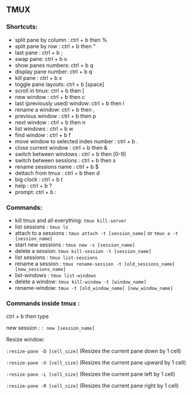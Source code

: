 ## **TMUX**

### Shortcuts:

- split pane by column : ctrl + b then %
- split pane by row : ctrl + b then "
- last pane : ctrl + b ;
- swap pane: ctrl + b o 
- show panes numbers: ctrl + b q
- display pane number: ctrl + b q
- kill pane : ctrl + b x
- toggle pane layouts: ctrl + b [space]
- scroll in tmux: ctrl + b then [
- new window : ctrl + b then c
- last (previously used) window: ctrl + b then l
- rename a window: ctrl + b then ,
- previous window : ctrl + b then p
- next window : ctrl + b then n
- list windows : ctrl + b w 
- find window : ctrl + b f
- move window to selected index number : ctrl + b . 
- close current window : ctrl + b then &
- switch between windows : ctrl + b then [0-9]
- switch between sessions : ctrl + b then s
- rename sessions name : ctrl + b $
- dettach from tmux : ctrl + b then d
- big clock : ctrl + b t
- help : ctrl + b ?
- prompt: ctrl + b :

### Commands:
- kill tmux and all everything: `tmux kill-server`
- list sessions : `tmux ls`
- attach to a sessions : `tmux attach -t [session_name]` or `tmux a -t [session_name]`
- start new sessions : `tmux new -s [session_name]`
- delete a session: `tmux kill-session -t [session_name]`
- list sessions : `tmux list-sessions`
- rename a session : `tmux rename-session -t [old_sessions_name] [new_sessions_name]`
- list-windows : `tmux list-windows`
- delete a window: `tmux kill-window -t [window_name]`
- rename-window: `tmux -t [old_window_name] [new_window_name]`

### Commands inside **tmux** :

ctrl + b then type

new session : `: new [session_name]`

Resize window:

`:resize-pane -D [cell_size]` (Resizes the current pane down by 1 cell)

`:resize-pane -U [cell_size]` (Resizes the current pane upward by 1 cell)

`:resize-pane -L [cell_size]` (Resizes the current pane left by 1 cell)

`:resize-pane -R [cell_size]` (Resizes the current pane right by 1 cell)

